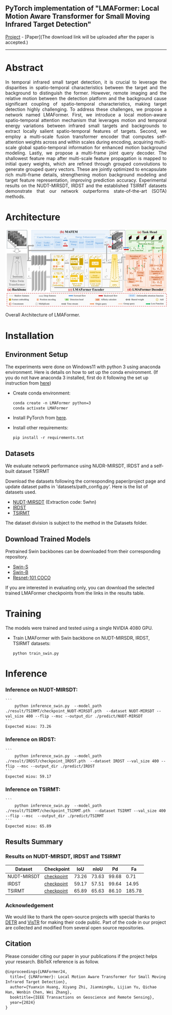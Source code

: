## PyTorch implementation of "LMAFormer: Local Motion Aware Transformer for Small Moving Infrared Target Detection" 
[Project](https://github.com/lifier/LMAFormer-master) - [Paper](The download link will be uploaded after the paper is accepted.)
<hr>

# Abstract
<p align="justify">
In temporal infrared small target detection, it is crucial to leverage the disparities in spatio-temporal characteristics between the target and the background to distinguish the former. However, remote imaging and the relative motion between the detection platform and the background cause significant coupling of spatio-temporal characteristics, making target detection highly challenging. To address these challenges, we propose a network named LMAFormer. First, we introduce a local motion-aware spatio-temporal attention mechanism that leverages motion and temporal energy variations between infrared small targets and backgrounds to extract locally salient spatio-temporal features of targets. Second, we employ a multi-scale fusion transformer encoder that computes self-attention weights across and within scales during encoding, acquiring multi-scale global spatio-temporal information for enhanced motion background modeling. Lastly, we propose a multi-frame joint query decoder. The shallowest feature map after multi-scale feature propagation is mapped to initial query weights, which are refined through grouped convolutions to generate grouped query vectors. These are jointly optimized to encapsulate rich multi-frame details, strengthening motion background modeling and target feature representation, improving prediction accuracy. Experimental results on the NUDT-MIRSDT, IRDST and the established TSIRMT datasets demonstrate that our network outperforms state-of-the-art (SOTA) methods.
</p>



# Architecture
<p align="center">
  <img src="pic/LMAFormer_fig_1.png" width="auto" alt="accessibility text">
</p>
Overall Architecture of LMAFormer.

# Installation


## Environment Setup
The experiments were done on Windows11 with python 3 using anaconda environment. Here is details on how to set up the conda environment.
(If you do not have anaconda 3 installed, first do it following the set up instruction from [here](https://www.anaconda.com/products/distribution)) 

* Create conda environment:
 
  ```create environment
  conda create -n LMAFormer python=3
  conda activate LMAFormer
  ```

* Install PyTorch from [here](https://pytorch.org/get-started/locally/). 


* Install other requirements:

  ```setup
  pip install -r requirements.txt

## Datasets
We evaluate network performance using NUDR-MIRSDT, IRDST and a self-built dataset TSIRMT

Download the datasets following the corresponding paper/project page and update dataset paths in 'datasets/path_config.py'. 
Here is the list of datasets used. 

- [NUDT-MIRSDT](https://pan.baidu.com/s/1pSN350eurMafLiHBQBnrPA?pwd=5whn) (Extraction code: 5whn)
- [IRDST](https://drive.google.com/file/d/1sb-32pydlpXvlNxwx9niT2t6KP9oMJID/view?usp=sharing)
- [TSIRMT](https://drive.google.com/drive/folders/1aWDNdUWkTOuV3fILbgLDEqM2N2erW05n?usp=sharing)

The dataset division is subject to the method in the Datasets folder.
## Download Trained Models 
Pretrained Swin backbones can be downloaded from their corresponding repository. 
- [Swin-S](https://github.com/SwinTransformer/storage/releases/download/v1.0.4/swin_small_patch244_window877_kinetics400_1k.pth)
- [Swin-B](https://github.com/SwinTransformer/storage/releases/download/v1.0.4/swin_base_patch244_window877_kinetics400_22k.pth)
- [Resnet-101 COCO](https://drive.google.com/file/d/1NGuaew1d0x0kdK2XR_J3Vlmc6OGtOe58/view?usp=sharing)

If you are interested in evaluating only, you can download the selected trained LMAFormer checkpoints from the links in the results table.   


# Training 

The models were trained and tested using a single NVIDIA 4080 GPU.  

* Train LMAFormer with Swin backbone on NUDT-MIRSDR, IRDST, TSIRMT datasets:
  ```
  python train_swin.py
  ```

# Inference
### Inference on NUDT-MIRSDT:
    ```
        python inference_swin.py  --model_path ./result/TSIRMT/checkpoint_NUDT-MIRSDT.pth  --dataset NUDT-MIRSDT --val_size 400 --flip --msc --output_dir ./predict/NUDT-MIRSDT  
    ```
    Expected miou: 73.26
### Inference on IRDST:
    ```
        python inference_swin.py  --model_path ./result/IRDST/checkpoint_IRDST.pth  --dataset IRDST --val_size 400 --flip --msc --output_dir ./predict/IRDST
    ```
    Expected miou: 59.17
### Inference on TSIRMT:
    ```
        python inference_swin.py  --model_path ./result/TSIRMT/checkpoint_TSIRMT.pth  --dataset TSIRMT --val_size 400 --flip --msc  --output_dir ./predict/TSIRMT
    ```
    Expected miou: 65.89

## Results Summary
### Results on NUDT-MIRSDT, IRDST and TSIRMT
| Dataset  | Checkpoint                                                                                        | IoU  | nIoU | Pd | Fa |
|-----------|---------------------------------------------------------------------------------------------------|------|------|------|------|
| NUDT-MIRSDT | [checkpoint](https://drive.google.com/file/d/1jBYw9jWAhTf7_pCRNWLfBMflhMq25_Vn/view?usp=sharing)  | 73.26 | 73.63 | 99.68 | 0.71 |
| IRDST | [checkpoint](https://drive.google.com/file/d/1LY2OWb3FyXB568vHpakJog1_qaDKOYZO/view?usp=sharing)  | 59.17 | 57.51 | 99.64 | 14.95 |
| TSIRMT | [checkpoint](https://drive.google.com/file/d/1lnVRmUSnrqZIF_j50z5hovpqiaNB4STY/view?usp=sharing)  | 65.89 | 65.63 | 86.10 | 185.78 |

### Acknowledgement
We would like to thank the open-source projects with  special thanks to [DETR](https://github.com/facebookresearch/detr)  and [VisTR](https://github.com/Epiphqny/VisTR) for making their code public. Part of the code in our project are collected and modified from several open source repositories.

## Citation
Please consider citing our paper in your publications if the project helps your research. BibTeX reference is as follow.

```
@inproceedings{LMAFormer24,
  title={ {LMAFormer}: Local Motion Aware Transformer for Small Moving Infrared Target Detection},
  author={Yuanxin Huang, Xiyang Zhi, JianmingHu, Lijian Yu, Qichao Han, Wenbin Chen, Wei Zhang},
  booktitle={IEEE Transactions on Geoscience and Remote Sensing},
  year={2024}
}
```

